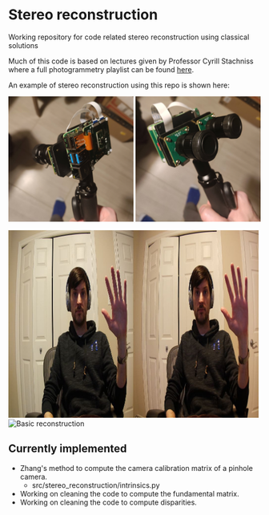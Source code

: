 # Stereo reconstruction
Working repository for code related stereo reconstruction using classical solutions

Much of this code is based on lectures given by Professor Cyrill Stachniss where a full photogrammetry playlist can be found [here](https://www.youtube.com/watch?v=SyB7Wg1e62A&list=PLgnQpQtFTOGRYjqjdZxTEQPZuFHQa7O7Y).

An example of stereo reconstruction using this repo is shown here:

<img src="./readme_images/stereocam_back.jpg" alt="Basic reconstruction" style="width:250px;"/>   <img src="./readme_images/stereocam_front.jpg" alt="Basic reconstruction" style="width:250px;">

<img src="./readme_images/andrew.jpg" alt="Basic reconstruction" style="width:500px;"/>

<img src="./readme_images/animation.gif" alt="Basic reconstruction" style="width:500px;"/>

## Currently implemented
* Zhang's method to compute the camera calibration matrix of a pinhole camera.
    * src/stereo_reconstruction/intrinsics.py
* Working on cleaning the code to compute the fundamental matrix.
* Working on cleaning the code to compute disparities.